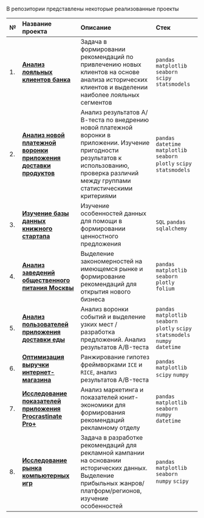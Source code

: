 В репозитории представлены некоторые реализованные проекты

| № | Название проекта | Описание | Стек | 
|:---------------------- | :---------------------- | :---------------------- | :---------------------- |
|1.| [**Анализ лояльных клиентов банка**](https://github.com/GreyTaco/Portfolio/tree/main/Bank%20churn%20clients) | Задача в формировании рекомендаций по привлечению новых клиентов на основе анализа исторических клиентов и выделении наиболее лояльных сегментов | `pandas` `matplotlib` `seaborn` `scipy` `statsmodels` |
|2.| [**Анализ новой платежной воронки приложения доставки продуктов**](https://github.com/GreyTaco/Portfolio/tree/main/Groceries%20delivery) | Анализ результатов А/В-теста по внедрению новой платежной воронки в приложении. Изучение пригодности результатов к использованию, проверка различий между группами статистическими критериями | `pandas` `datetime` `matplotlib` `seaborn` `plotly` `scipy` `statsmodels` |
|3.| [**Изучение базы данных книжного стартапа**](https://github.com/GreyTaco/Portfolio/tree/main/Books%20startup) | Изучение особенностей данных для помощи в формировании ценностного предложения | `SQL` `pandas` `sqlalchemy` |
|4.| [**Анализ заведений общественного питания Москвы**](https://github.com/GreyTaco/Portfolio/tree/main/Catering%20Moscow) | Выделение закономерностей на имеющемся рынке и формирование рекомендаций для открытия нового бизнеса | `pandas` `matplotlib` `seaborn` `plotly` `folium` |
|5.| [**Анализ пользователей приложения доставки еды**](https://github.com/GreyTaco/Portfolio/tree/main/Food%20delivery) | Анализ воронки событий и выделение узких мест / разработка предложений. Анализ результатов А/B-теста  | `pandas` `matplotlib` `seaborn` `plotly` `scipy` `statsmodels` `numpy` `datetime` |
|6.| [**Оптимизация выручки интернет-магазина**](https://github.com/GreyTaco/Portfolio/tree/main/E-commerce) | Ранжирование гипотез фреймворками `ICE` и `RICE`, анализ результатов  А/B-теста | `pandas` `matplotlib` `scipy` `numpy` |
|7.| [**Исследование показателей приложения Procrastinate Pro+**](https://github.com/GreyTaco/Portfolio/tree/main/Entertainment%20app) | Анализ маркетинга и показателей юнит-экономики для формирования рекомендаций рекламному отделу | `pandas` `matplotlib` `seaborn` `numpy` `datetime` |
|8.| [**Исследование рынка компьютерных игр**](https://github.com/GreyTaco/Portfolio/tree/main/Games%20analysis) | Задача в разработке рекомендаций для рекламной кампании на основании исторических данных. Выделение прибыльных жанров/платформ/регионов, изучение особенностей | `pandas` `matplotlib` `seaborn` `numpy` `scipy` |
